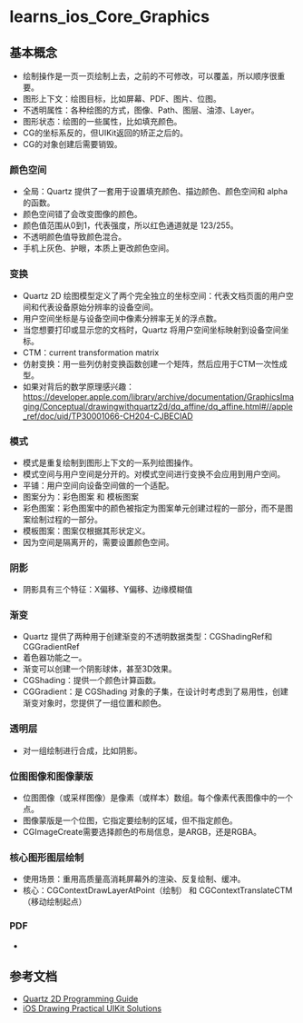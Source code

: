 # learns_ios_Core_Graphics

## 基本概念

+ 绘制操作是一页一页绘制上去，之前的不可修改，可以覆盖，所以顺序很重要。
+ 图形上下文：绘图目标，比如屏幕、PDF、图片、位图。
+ 不透明属性：各种绘图的方式，图像、Path、图层、油漆、Layer。
+ 图形状态：绘图的一些属性，比如填充颜色。
+ CG的坐标系反的，但UIKit返回的矫正之后的。
+ CG的对象创建后需要销毁。

### 颜色空间

+ 全局：Quartz 提供了一套用于设置填充颜色、描边颜色、颜色空间和 alpha 的函数。
+ 颜色空间错了会改变图像的颜色。
+ 颜色值范围从0到1，代表强度，所以红色通道就是 123/255。
+ 不透明颜色值导致颜色混合。
+ 手机上灰色、护眼，本质上更改颜色空间。

### 变换

+ Quartz 2D 绘图模型定义了两个完全独立的坐标空间：代表文档页面的用户空间和代表设备原始分辨率的设备空间。
+ 用户空间坐标是与设备空间中像素分辨率无关的浮点数。
+ 当您想要打印或显示您的文档时，Quartz 将用户空间坐标映射到设备空间坐标。
+ CTM：current transformation matrix
+ 仿射变换：用一些列仿射变换函数创建一个矩阵，然后应用于CTM一次性成型。
+ 如果对背后的数学原理感兴趣：https://developer.apple.com/library/archive/documentation/GraphicsImaging/Conceptual/drawingwithquartz2d/dq_affine/dq_affine.html#//apple_ref/doc/uid/TP30001066-CH204-CJBECIAD

### 模式

+ 模式是重复绘制到图形上下文的一系列绘图操作。
+ 模式空间与用户空间是分开的。对模式空间进行变换不会应用到用户空间。
+ 平铺：用户空间向设备空间做的一个适配。
+ 图案分为：彩色图案 和 模板图案
+ 彩色图案：彩色图案中的颜色被指定为图案单元创建过程的一部分，而不是图案绘制过程的一部分。
+ 模板图案：图案仅根据其形状定义。
+ 因为空间是隔离开的，需要设置颜色空间。

### 阴影

+ 阴影具有三个特征：X偏移、Y偏移、边缘模糊值


### 渐变

+ Quartz 提供了两种用于创建渐变的不透明数据类型：CGShadingRef和CGGradientRef
+ 着色器功能之一。
+ 渐变可以创建一个阴影球体，甚至3D效果。
+ CGShading：提供一个颜色计算函数。
+ CGGradient：是 CGShading 对象的子集，在设计时考虑到了易用性，创建渐变对象时，您提供了一组位置和颜色。

### 透明层

+ 对一组绘制进行合成，比如阴影。

### 位图图像和图像蒙版

+ 位图图像（或采样图像）是像素（或样本）数组。每个像素代表图像中的一个点。
+ 图像蒙版是一个位图，它指定要绘制的区域，但不指定颜色。
+ CGImageCreate需要选择颜色的布局信息，是ARGB，还是RGBA。

### 核心图形图层绘制

+ 使用场景：重用高质量高消耗屏幕外的渲染、反复绘制、缓冲。
+ 核心：CGContextDrawLayerAtPoint（绘制） 和 CGContextTranslateCTM（移动绘制起点）

### PDF

+ 


## 参考文档

- [Quartz 2D Programming Guide]( https://developer.apple.com/library/archive/documentation/GraphicsImaging/Conceptual/drawingwithquartz2d/dq_overview/dq_overview.html#//apple_ref/doc/uid/TP30001066-CH202-TPXREF101)
- [iOS Drawing Practical UIKit Solutions ](https://github.com/wangdicen/iOS-Drawing-Practical-UIKit-Soluations-Translation)

